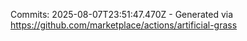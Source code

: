 Commits: 2025-08-07T23:51:47.470Z - Generated via https://github.com/marketplace/actions/artificial-grass
<br>
